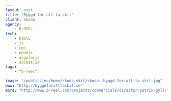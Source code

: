 ```yaml
---
layout: post
title: "Byggd för att ta skit"
client: Skoda
agency:
    - B-REEL
tech:
    - html5
    - js
    - cms
    - nodejs
    - angularjs
    - socket.io
tags:
    - “b-reel”

image: "/public/img/home/skoda-skit/skoda--byggd-for-att-ta-skit.jpg"
www: "http://byggdforatttaskit.se"
more: "http://www.b-reel.com/projects/commercials/director/patrik-gyllstrom/case/686/skoda"
---
```

